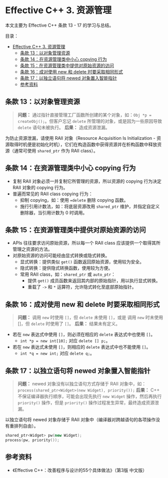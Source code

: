 # Effective C++ 3. 资源管理

本文主要为 Effective C++ 条款 13 - 17 的学习与总结。

目录：

- [Effective C++ 3. 资源管理](#effective-c-3-资源管理)
  - [条款 13：以对象管理资源](#条款-13以对象管理资源)
  - [条款 14：在资源管理类中小心 copying 行为](#条款-14在资源管理类中小心-copying-行为)
  - [条款 15：在资源管理类中提供对原始资源的访问](#条款-15在资源管理类中提供对原始资源的访问)
  - [条款 16：成对使用 new 和 delete 时要采取相同形式](#条款-16成对使用-new-和-delete-时要采取相同形式)
  - [条款 17：以独立语句将 newed 对象置入智能指针](#条款-17以独立语句将-newed-对象置入智能指针)
  - [参考资料](#参考资料)

## 条款 13：以对象管理资源

> **问题：** 通过指针直接管理工厂函数所创建的某个对象，如：`Obj *p = createObj();`。但客户忘记 `delete` 所管理的对象，或是因为一些原因导致 `delete` 语句未被执行。
> **后果：** 造成资源泄漏。

为防止资源泄漏，请使用 RAII 对象（Resource Acquisition Is Initialization - 资源取得时机便是初始化时机），它们在构造函数中获得资源并在析构函数中释放资源（通常可使用 `shared_ptr` 作为 RAII class）。

## 条款 14：在资源管理类中小心 copying 行为

* 复制 RAII 对象必须一并复制它所管理的资源，所以资源的 copying 行为决定 RAII 对象的 copying 行为。
* 普遍而常见的 RAII class copying 行为：
  * 抑制 copying，如：使用 `=delete` 删除 copying 函数。
  * 施行引用计数法，如：将底层资源改用 `shared_ptr` 维护，并指定自定义删除器，当引用计数为 0 时调用。

## 条款 15：在资源管理类中提供对原始资源的访问

* APIs 往往要求访问原始资源，所以每一个 RAII class 应该提供一个取得其所管理之资源的方法。
* 对原始资源的访问可能经由显式转换或隐式转换。
  * 显式转换：提供类似 `get()` 函数返回原始资源，使用较为安全。
  * 隐式转换：提供隐式转换函数，使用较为方便。
  * 常用 RAII class，如：`shared_ptr` 或 `auto_ptr`：
    * 提供 `get()` 成员函数来返回其内部的原始指针，用以执行显式转换。
    * 重载了 `->` 和 `*` 运算符，允许隐式转化至底部原始指针。

## 条款 16：成对使用 new 和 delete 时要采取相同形式

> **问题：** 调用 `new` 时使用 `[]`，但 `delete` 未使用 `[]`，或是 调用 `new` 时未使用 []，但 `delete` 时使用了 `[]`。
> **后果：** 结果未有定义。

* 若在 `new` 表达式中使用 `[]`，则必须在相应的 `delete` 表达式中也使用 `[]`。
  * `int *p = new int[10];` 对应 `delete [] p;`。
* 若在 `new` 表达式未使用 `[]`，则相应的 `delete` 表达式中也不能使用 `[]`。
  * `int *q = new int;` 对应 `delete q;`。

## 条款 17：以独立语句将 newed 对象置入智能指针

> **问题：** newed 对象没有以独立语句方式存储于 RAII 对象中，如：`process(shared_ptr<Widget>(new Widget), priority());`
> **后果：** C++ 不保证编译器执行顺序，可能会出现先执行 `new Widget` 操作，然后再执行 `priority()` 操作，但是 `priority()` 操作过程发生异常，最终造成资源泄漏。

以独立语句将 newed 对象存储于 RAII 对象中（编译器对跨越语句的各项操作没有重排列自由）。

```C++
shared_ptr<Widget> pw(new Widget);
process(pw, priority());
```

## 参考资料

* 《Effective C++：改善程序与设计的55个具体做法》（第3版 中文版）

